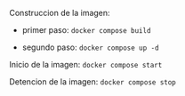 Construccion de la imagen:

- primer paso:
```docker compose build```

- segundo paso: 
```docker compose up -d```

Inicio de la imagen:
```docker compose start```

Detencion de la imagen:
```docker compose stop```